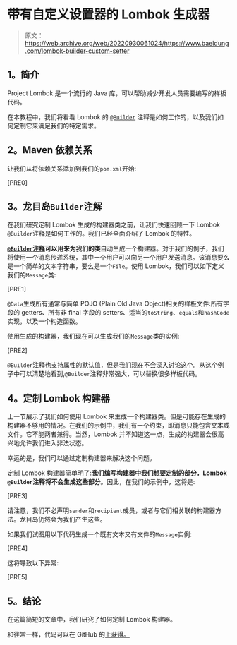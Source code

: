 # 带有自定义设置器的 Lombok 生成器

> 原文：<https://web.archive.org/web/20220930061024/https://www.baeldung.com/lombok-builder-custom-setter>

## **1。简介**

Project Lombok 是一个流行的 Java 库，可以帮助减少开发人员需要编写的样板代码。

在本教程中，我们将看看 Lombok 的 [`@Builder`](https://web.archive.org/web/20220625222624/https://projectlombok.org/features/Builder) 注释是如何工作的，以及我们如何定制它来满足我们的特定需求。

## **2。Maven 依赖关系**

让我们从将依赖关系添加到我们的`pom.xml`开始:

[PRE0]

## **3。龙目岛`Builder`注解**

在我们研究定制 Lombok 生成的构建器类之前，让我们快速回顾一下 Lombok `@Builder`注释是如何工作的。我们已经全面介绍了 Lombok 的特性。

**[`@Builder`注释](/web/20220625222624/https://www.baeldung.com/lombok-builder)可以用来为我们的类**自动生成一个构建器。对于我们的例子，我们将使用一个消息传递系统，其中一个用户可以向另一个用户发送消息。该消息要么是一个简单的文本字符串，要么是一个`File`。使用 Lombok，我们可以如下定义我们的`Message`类:

[PRE1]

`@Data`生成所有通常与简单 POJO (Plain Old Java Object)相关的样板文件:所有字段的 getters、所有非 final 字段的 setters、适当的`toString`、`equals`和`hashCode`实现，以及一个构造函数。

使用生成的构建器，我们现在可以生成我们的`Message`类的实例:

[PRE2]

`@Builder`注释也支持属性的默认值，但是我们现在不会深入讨论这个。从这个例子中可以清楚地看到,`@Builder`注释非常强大，可以替换很多样板代码。

## **4。定制 Lombok 构建器**

上一节展示了我们如何使用 Lombok 来生成一个构建器类。但是可能存在生成的构建器不够用的情况。在我们的示例中，我们有一个约束，即消息只能包含文本或文件。它不能两者兼得。当然，Lombok 并不知道这一点，生成的构建器会很高兴地允许我们进入非法状态。

幸运的是，我们可以通过定制构建器来解决这个问题。

定制 Lombok 构建器简单明了:**我们编写构建器中我们想要定制的部分，Lombok `@Builder`注释将不会生成这些部分**。因此，在我们的示例中，这将是:

[PRE3]

请注意，我们不必声明`sender`和`recipient`成员，或者与它们相关联的构建器方法。龙目岛仍然会为我们产生这些。

如果我们试图用以下代码生成一个既有文本又有文件的`Message`实例:

[PRE4]

这将导致以下异常:

[PRE5]

## **5。结论**

在这篇简短的文章中，我们研究了如何定制 Lombok 构建器。

和往常一样，代码可以在 GitHub 的[上获得。](https://web.archive.org/web/20220625222624/https://github.com/eugenp/tutorials/tree/master/lombok-modules/lombok)